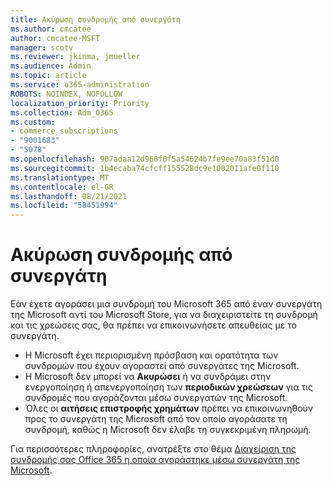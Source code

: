 ```yaml
---
title: Ακύρωση συνδρομής από συνεργάτη
ms.author: cmcatee
author: cmcatee-MSFT
manager: scotv
ms.reviewer: jkinma, jmueller
ms.audience: Admin
ms.topic: article
ms.service: o365-administration
ROBOTS: NOINDEX, NOFOLLOW
localization_priority: Priority
ms.collection: Adm_O365
ms.custom:
- commerce_subscriptions
- "9001683"
- "5078"
ms.openlocfilehash: 907adaa12d960f0f5a54624b7fe9ee70a83f51d0
ms.sourcegitcommit: 1b4ecaba74cfcff155528dc9e1002011afe0f110
ms.translationtype: MT
ms.contentlocale: el-GR
ms.lasthandoff: 08/21/2021
ms.locfileid: "58451994"
---
```

# <a name="cancel-subscription-from-partner"></a>Ακύρωση συνδρομής από συνεργάτη

Εάν έχετε αγοράσει μια συνδρομή του Microsoft 365 από έναν συνεργάτη της Microsoft αντί του Microsoft Store, για να διαχειριστείτε τη συνδρομή και τις χρεώσεις σας, θα πρέπει να επικοινωνήσετε απευθείας με το συνεργάτη.

- Η Microsoft έχει περιορισμένη πρόσβαση και ορατότητα των συνδρομών που έχουν αγοραστεί από συνεργάτες της Microsoft. 
- Η Microsoft δεν μπορεί να **Ακυρώσει** ή να συνδράμει στην ενεργοποίηση ή απενεργοποίηση των **περιοδικών χρεώσεων** για τις συνδρομές που αγοράζονται μέσω συνεργατών της Microsoft. 
- Όλες οι **αιτήσεις επιστροφής χρημάτων** πρέπει να επικοινωνηθούν προς το συνεργάτη της Microsoft από τον οποίο αγοράσατε τη συνδρομή, καθώς η Microsoft δεν έλαβε τη συγκεκριμένη πληρωμή. 

Για περισσότερες πληροφορίες, ανατρέξτε στο θέμα [Διαχείριση της συνδρομής σας Office 365 η οποία αγοράστηκε μέσω συνεργάτη της Microsoft](https://support.microsoft.com/help/4230739/microsoft-account-manage-office-365-subscription-from-third-party). 
